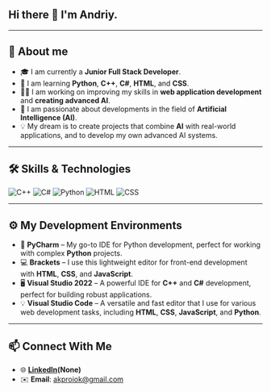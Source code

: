 ## Hi there 👋 I'm Andriy.

---

## 🚀 About me
- 🎓 I am currently a **Junior Full Stack Developer**.
- 🌱 I am learning **Python**, **C++**, **C#**, **HTML**, and **CSS**.
- 🧑‍💻 I am working on improving my skills in **web application development** and **creating advanced AI**.
- 🤖 I am passionate about developments in the field of **Artificial Intelligence (AI)**.
- 💡 My dream is to create projects that combine **AI** with real-world applications, and to develop my own advanced AI systems.

---

## 🛠️ Skills & Technologies
![C++](https://img.shields.io/badge/C++-00599C?style=for-the-badge&logo=c%2B%2B&logoColor=white)
![C#](https://img.shields.io/badge/C%23-239120?style=for-the-badge&logo=c-sharp&logoColor=white)
![Python](https://img.shields.io/badge/Python-3776AB?style=for-the-badge&logo=python&logoColor=white)
![HTML](https://img.shields.io/badge/HTML-E34F26?style=for-the-badge&logo=html5&logoColor=white)
![CSS](https://img.shields.io/badge/CSS-1572B6?style=for-the-badge&logo=css3&logoColor=white)

---

## ⚙️ My Development Environments
- 🐍 **PyCharm** – My go-to IDE for Python development, perfect for working with complex **Python** projects.
- 💻 **Brackets** – I use this lightweight editor for front-end development with **HTML**, **CSS**, and **JavaScript**.
- 🖥️ **Visual Studio 2022** – A powerful IDE for **C++** and **C#** development, perfect for building robust applications.
- 💡 **Visual Studio Code** – A versatile and fast editor that I use for various web development tasks, including **HTML**, **CSS**, **JavaScript**, and **Python**.

---

## 📫 Connect With Me
- 🌐 **[LinkedIn](https://linkedin.com)(None)**
- ✉️ **Email**: akproiok@gmail.com
